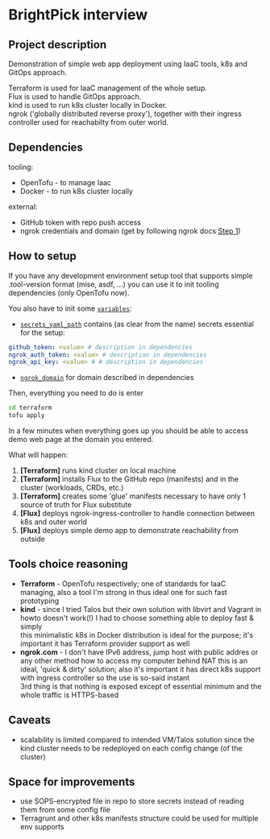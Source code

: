 # BrightPick interview

## Project description

Demonstration of simple web app deployment using IaaC tools, k8s and GitOps approach.

Terraform is used for IaaC management of the whole setup. \
Flux is used to handle GitOps approach. \
kind is used to run k8s cluster locally in Docker. \
ngrok ('globally distributed reverse proxy'), together with their ingress controller used for reachabilty from outer world.

## Dependencies

tooling:
- OpenTofu - to manage Iaac
- Docker - to run k8s cluster locally

external:
- GitHub token with repo push access
- ngrok credentials and domain (get by following ngrok docs [Step 1](https://ngrok.com/docs/using-ngrok-with/k8s/#step-1-get-your-ngrok-authtoken-and-api-key))

## How to setup
If you have any development environment setup tool that supports simple .tool-version format (mise, asdf, ...)
you can use it to init tooling dependencies (only OpenTofu now).

You also have to init some [`variables`](/terraform/terraform.tfvars):

- [`secrets_yaml_path`](/terraform/terraform.tfvars#1) contains (as clear from the name) secrets essential for the setup:

```yaml
github_token: <value> # description in dependencies
ngrok_auth_token: <value> # description in dependencies
ngrok_api_key: <value> # # description in dependencies
```

- [`ngrok_domain`](/terraform/terraform.tfvars#11) for domain described in dependencies

Then, everything you need to do is enter
```bash
cd terraform
tofu apply
```

In a few minutes when everything goes up you should be able to access demo web page at the domain you entered.

What will happen:
1. __[Terraform]__ runs kind cluster on local machine
1. __[Terraform]__ installs Flux to the GitHub repo (manifests) and in the cluster (workloads, CRDs, etc.)
1. __[Terraform]__ creates some 'glue' manifests necessary to have only 1 source of truth for Flux substitute
1. __[Flux]__ deploys ngrok-ingress-controller to handle connection between k8s and outer world
1. __[Flux]__ deploys simple demo app to demonstrate reachability from outside

## Tools choice reasoning

- __Terraform__ - OpenTofu respectively; one of standards for IaaC managing, also a tool I'm strong in thus ideal one for such fast prototyping
- __kind__ - since I tried Talos but their own solution with libvirt and Vagrant in howto doesn't work(!)
  I had to choose something able to deploy fast & simply \
  this minimalistic k8s in Docker distribution is ideal for the purpose; it's important it has Terraform provider support as well
- __ngrok.com__ - I don't have IPv6 address, jump host with public addres or any other method how to access my computer behind NAT this is an ideal,
  'quick & dirty' solution; also it's important it has direct k8s support with ingress controller so the use is so-said instant \
  3rd thing is that nothing is exposed except of essential minimum and the whole traffic is HTTPS-based

## Caveats

- scalability is limited compared to intended VM/Talos solution since the kind cluster needs to be redeployed on each config change (of the cluster)

## Space for improvements

- use SOPS-encrypted file in repo to store secrets instead of reading them from some config file
- Terragrunt and other k8s manifests structure could be used for multiple env supports
